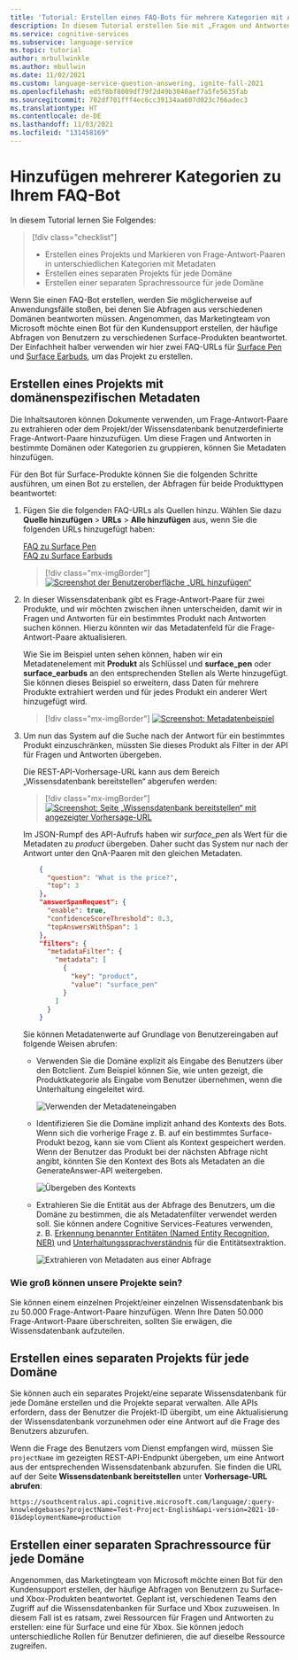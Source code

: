 ```yaml
---
title: 'Tutorial: Erstellen eines FAQ-Bots für mehrere Kategorien mit Azure Bot Service'
description: In diesem Tutorial erstellen Sie mit „Fragen und Antworten“ und Azure Bot Service einen FAQ-Bot ohne Code für Anwendungsfälle in der Produktion.
ms.service: cognitive-services
ms.subservice: language-service
ms.topic: tutorial
author: mrbullwinkle
ms.author: mbullwin
ms.date: 11/02/2021
ms.custom: language-service-question-answering, ignite-fall-2021
ms.openlocfilehash: ed5f8bf8009df79f2d49b3040aef7a5fe5635fab
ms.sourcegitcommit: 702df701fff4ec6cc39134aa607d023c766adec3
ms.translationtype: HT
ms.contentlocale: de-DE
ms.lasthandoff: 11/03/2021
ms.locfileid: "131458169"
---
```

# <a name="add-multiple-categories-to-your-faq-bot"></a>Hinzufügen mehrerer Kategorien zu Ihrem FAQ-Bot

In diesem Tutorial lernen Sie Folgendes:

> [!div class="checklist"]
> * Erstellen eines Projekts und Markieren von Frage-Antwort-Paaren in unterschiedlichen Kategorien mit Metadaten
> * Erstellen eines separaten Projekts für jede Domäne
> * Erstellen einer separaten Sprachressource für jede Domäne

Wenn Sie einen FAQ-Bot erstellen, werden Sie möglicherweise auf Anwendungsfälle stoßen, bei denen Sie Abfragen aus verschiedenen Domänen beantworten müssen. Angenommen, das Marketingteam von Microsoft möchte einen Bot für den Kundensupport erstellen, der häufige Abfragen von Benutzern zu verschiedenen Surface-Produkten beantwortet. Der Einfachheit halber verwenden wir hier zwei FAQ-URLs für [Surface Pen](https://support.microsoft.com/surface/how-to-use-your-surface-pen-8a403519-cd1f-15b2-c9df-faa5aa924e98) und [Surface Earbuds](https://support.microsoft.com/surface/use-surface-earbuds-aea108c3-9344-0f11-e5f5-6fc9f57b21f9), um das Projekt zu erstellen.

## <a name="create-project-with-domain-specific-metadata"></a>Erstellen eines Projekts mit domänenspezifischen Metadaten

Die Inhaltsautoren können Dokumente verwenden, um Frage-Antwort-Paare zu extrahieren oder dem Projekt/der Wissensdatenbank benutzerdefinierte Frage-Antwort-Paare hinzuzufügen. Um diese Fragen und Antworten in bestimmte Domänen oder Kategorien zu gruppieren, können Sie Metadaten hinzufügen.

Für den Bot für Surface-Produkte können Sie die folgenden Schritte ausführen, um einen Bot zu erstellen, der Abfragen für beide Produkttypen beantwortet:

1. Fügen Sie die folgenden FAQ-URLs als Quellen hinzu. Wählen Sie dazu **Quelle hinzufügen** > **URLs** > **Alle hinzufügen** aus, wenn Sie die folgenden URLs hinzugefügt haben:
   
   [FAQ zu Surface Pen](https://support.microsoft.com/surface/how-to-use-your-surface-pen-8a403519-cd1f-15b2-c9df-faa5aa924e98)<br>[FAQ zu Surface Earbuds](https://support.microsoft.com/surface/use-surface-earbuds-aea108c3-9344-0f11-e5f5-6fc9f57b21f9)

    >[!div class="mx-imgBorder"]
    >[![Screenshot der Benutzeroberfläche „URL hinzufügen“](../media/multiple-domains/add-url.png)](../media/multiple-domains/add-url.png#lightbox)

2. In dieser Wissensdatenbank gibt es Frage-Antwort-Paare für zwei Produkte, und wir möchten zwischen ihnen unterscheiden, damit wir in Fragen und Antworten für ein bestimmtes Produkt nach Antworten suchen können. Hierzu könnten wir das Metadatenfeld für die Frage-Antwort-Paare aktualisieren.

   Wie Sie im Beispiel unten sehen können, haben wir ein Metadatenelement mit **Produkt** als Schlüssel und **surface_pen** oder **surface_earbuds** an den entsprechenden Stellen als Werte hinzugefügt. Sie können dieses Beispiel so erweitern, dass Daten für mehrere Produkte extrahiert werden und für jedes Produkt ein anderer Wert hinzugefügt wird.

   >[!div class="mx-imgBorder"]
   >[![Screenshot: Metadatenbeispiel](../media/multiple-domains/product-metadata.png)](../media/multiple-domains/product-metadata.png#lightbox)

4. Um nun das System auf die Suche nach der Antwort für ein bestimmtes Produkt einzuschränken, müssten Sie dieses Produkt als Filter in der API für Fragen und Antworten übergeben.

    Die REST-API-Vorhersage-URL kann aus dem Bereich „Wissensdatenbank bereitstellen“ abgerufen werden:

   >[!div class="mx-imgBorder"]
   >[![Screenshot: Seite „Wissensdatenbank bereitstellen“ mit angezeigter Vorhersage-URL](../media/multiple-domains/prediction-url.png)](../media/multiple-domains/prediction-url.png#lightbox)

    Im JSON-Rumpf des API-Aufrufs haben wir *surface_pen* als Wert für die Metadaten zu *product* übergeben. Daher sucht das System nur nach der Antwort unter den QnA-Paaren mit den gleichen Metadaten.

    ```json
        {
          "question": "What is the price?",
          "top": 3
        },
        "answerSpanRequest": {
          "enable": true,
          "confidenceScoreThreshold": 0.3,
          "topAnswersWithSpan": 1
        },
        "filters": {
          "metadataFilter": {
            "metadata": [
              {
                "key": "product",
                "value": "surface_pen"
              }
            ]
          }
        }
    ```

    Sie können Metadatenwerte auf Grundlage von Benutzereingaben auf folgende Weisen abrufen: 

    * Verwenden Sie die Domäne explizit als Eingabe des Benutzers über den Botclient. Zum Beispiel können Sie, wie unten gezeigt, die Produktkategorie als Eingabe vom Benutzer übernehmen, wenn die Unterhaltung eingeleitet wird.

      ![Verwenden der Metadateneingaben](../media/multiple-domains/explicit-metadata-input.png)

    * Identifizieren Sie die Domäne implizit anhand des Kontexts des Bots. Wenn sich die vorherige Frage z. B. auf ein bestimmtes Surface-Produkt bezog, kann sie vom Client als Kontext gespeichert werden. Wenn der Benutzer das Produkt bei der nächsten Abfrage nicht angibt, könnten Sie den Kontext des Bots als Metadaten an die GenerateAnswer-API weitergeben.

      ![Übergeben des Kontexts](../media/multiple-domains/extract-metadata-from-context.png)

    * Extrahieren Sie die Entität aus der Abfrage des Benutzers, um die Domäne zu bestimmen, die als Metadatenfilter verwendet werden soll. Sie können andere Cognitive Services-Features verwenden, z. B. [Erkennung benannter Entitäten (Named Entity Recognition, NER)](../../named-entity-recognition/overview.md) und [Unterhaltungssprachverständnis](../../conversational-language-understanding/overview.md) für die Entitätsextraktion.

      ![Extrahieren von Metadaten aus einer Abfrage](../media/multiple-domains/extract-metadata-from-query.png)

### <a name="how-large-can-our-projects-be"></a>Wie groß können unsere Projekte sein?

Sie können einem einzelnen Projekt/einer einzelnen Wissensdatenbank bis zu 50.000 Frage-Antwort-Paare hinzufügen. Wenn Ihre Daten 50.000 Frage-Antwort-Paare überschreiten, sollten Sie erwägen, die Wissensdatenbank aufzuteilen.

## <a name="create-a-separate-project-for-each-domain"></a>Erstellen eines separaten Projekts für jede Domäne

Sie können auch ein separates Projekt/eine separate Wissensdatenbank für jede Domäne erstellen und die Projekte separat verwalten. Alle APIs erfordern, dass der Benutzer die Projekt-ID übergibt, um eine Aktualisierung der Wissensdatenbank vorzunehmen oder eine Antwort auf die Frage des Benutzers abzurufen.  

Wenn die Frage des Benutzers vom Dienst empfangen wird, müssen Sie `projectName` im gezeigten REST-API-Endpunkt übergeben, um eine Antwort aus der entsprechenden Wissensdatenbank abzurufen. Sie finden die URL auf der Seite **Wissensdatenbank bereitstellen** unter **Vorhersage-URL abrufen**:

`https://southcentralus.api.cognitive.microsoft.com/language/:query-knowledgebases?projectName=Test-Project-English&api-version=2021-10-01&deploymentName=production`

## <a name="create-a-separate-language-resource-for-each-domain"></a>Erstellen einer separaten Sprachressource für jede Domäne

Angenommen, das Marketingteam von Microsoft möchte einen Bot für den Kundensupport erstellen, der häufige Abfragen von Benutzern zu Surface- und Xbox-Produkten beantwortet. Geplant ist, verschiedenen Teams den Zugriff auf die Wissensdatenbanken für Surface und Xbox zuzuweisen. In diesem Fall ist es ratsam, zwei Ressourcen für Fragen und Antworten zu erstellen: eine für Surface und eine für Xbox. Sie können jedoch unterschiedliche Rollen für Benutzer definieren, die auf dieselbe Ressource zugreifen.

